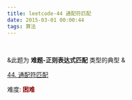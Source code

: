 ```yaml
---
title: leetcode-44 通配符匹配
date: 2015-03-01 00:00:44
tags: 算法
---
```



<br>

&此题为 **难题-正则表达式匹配** 类型的典型 &



[44. 通配符匹配](https://leetcode-cn.com/problems/wildcard-matching/)

难度:  <font color="darkred">**困难**</font>